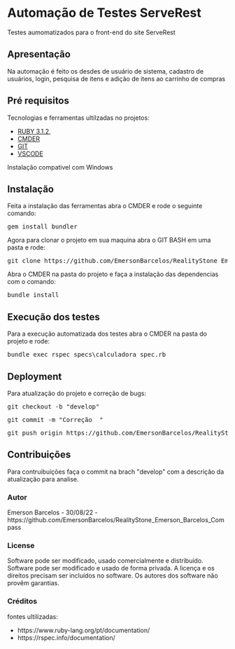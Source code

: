 <h1>Automação de Testes ServeRest</h1>
Testes aumomatizados para o front-end do site ServeRest

<h2>Apresentação</h2>
Na automação é feito os desdes de usuário de sistema, cadastro de usuários, login, pesquisa de itens e adição de itens ao carrinho de compras


<h2>Pré requisitos</h2>
Tecnologias e ferramentas ultilzadas no projetos:</br>

  <ul>
    <li><a href="https://rubyinstaller.org/downloads/">RUBY 3.1.2,</a></li>
    <li><a href="https://cmder.app/">CMDER</a></li>
    <li><a href="https://git-scm.com/">GIT</a></li>
    <li><a href="https://code.visualstudio.com/">VSCODE</a></li>
  </ul>

Instalação compativel com Windows

<h2>Instalação</h2>

Feita a instalação das ferramentas abra o CMDER e rode o seguinte comando:
  
<pre>
<span style="font-weight: 400">gem install bundler</span>
</pre>

Agora para clonar o projeto em sua maquina abra o GIT BASH em uma pasta e rode:

<pre>
<span style="font-weight: 400">git clone https://github.com/EmersonBarcelos/RealityStone_Emerson_Barcelos_Compass.git</span>
</pre>

Abra o CMDER na pasta do projeto e faça a instalação das dependencias com o comando:

<pre>
<span style="font-weight: 400">bundle install</span>
</pre>

<h2>Execução dos testes</h2>

Para a execução automatizada dos testes abra o CMDER na pasta do projeto e rode:

<pre>
<span style="font-weight: 400">bundle exec rspec specs\calculadora_spec.rb</span>
</pre>

<h2>Deployment</h2>
Para atualização do projeto e correção de bugs:
<pre>
<span style="font-weight: 400">git checkout -b "develop"</span>
</pre>
<pre>
<span style="font-weight: 400">git commit -m "Correção <correção feita> "</span>
</pre>
<pre>
<span style="font-weight: 400">git push origin https://github.com/EmersonBarcelos/RealityStone_Emerson_Barcelos_Compass</span>
</pre>

</ul>

<h2>Contribuições</h2>

Para contruibuições faça o commit na brach "develop" com a descrição da atualização para analise.

<h3>Autor</h3>
Emerson Barcelos - 30/08/22  - https://github.com/EmersonBarcelos/RealityStone_Emerson_Barcelos_Compass

<h3>License</h3>

Software pode ser modificado, usado comercialmente e distribuído.
Software pode ser modificado e usado de forma privada.
A licença e os direitos precisam ser incluídos no software.
Os autores dos software não provêm garantias.

<h3>Créditos</h3>
fontes ultilizadas:
<ul>
  <li>https://www.ruby-lang.org/pt/documentation/</li>
  <li>https://rspec.info/documentation/</li>
</ul>

